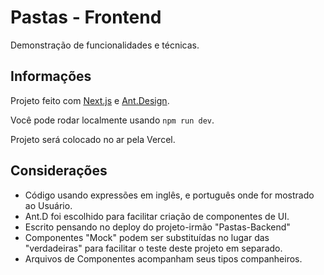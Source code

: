 # Pastas - Frontend

Demonstração de funcionalidades e técnicas.

## Informações

Projeto feito com [Next.js](https://nextjs.org) e [Ant.Design](https://ant.design/components/overview/).

Você pode rodar localmente usando `npm run dev`.

Projeto será colocado no ar pela Vercel.

## Considerações

- Código usando expressões em inglês, e português onde for mostrado ao Usuário.
- Ant.D foi escolhido para facilitar criação de componentes de UI.
- Escrito pensando no deploy do projeto-irmão "Pastas-Backend"
- Componentes "Mock" podem ser substituídas no lugar das "verdadeiras" para facilitar o teste deste projeto em separado.
- Arquivos de Componentes acompanham seus tipos companheiros.
